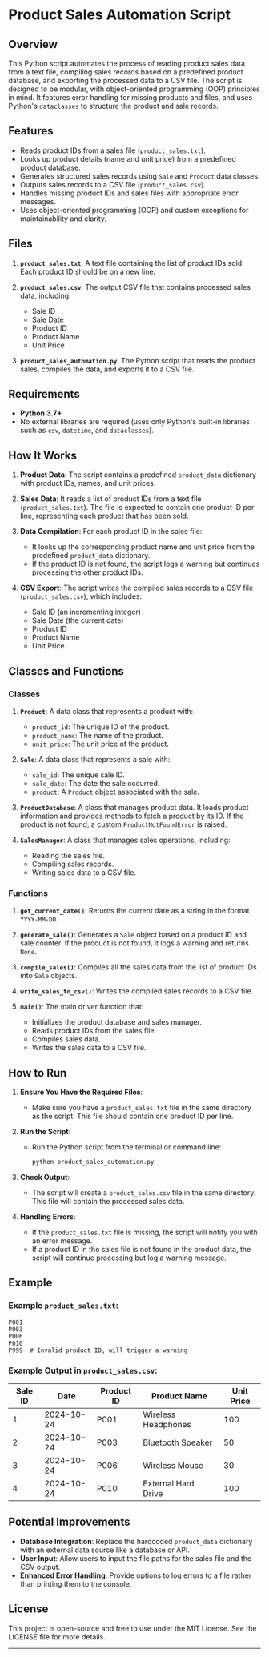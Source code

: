 # Product Sales Automation Script

## Overview

This Python script automates the process of reading product sales data from a text file, compiling sales records based on a predefined product database, and exporting the processed data to a CSV file. The script is designed to be modular, with object-oriented programming (OOP) principles in mind. It features error handling for missing products and files, and uses Python's `dataclasses` to structure the product and sale records.

## Features

- Reads product IDs from a sales file (`product_sales.txt`).
- Looks up product details (name and unit price) from a predefined product database.
- Generates structured sales records using `Sale` and `Product` data classes.
- Outputs sales records to a CSV file (`product_sales.csv`).
- Handles missing product IDs and sales files with appropriate error messages.
- Uses object-oriented programming (OOP) and custom exceptions for maintainability and clarity.

## Files

1. **`product_sales.txt`**: A text file containing the list of product IDs sold. Each product ID should be on a new line.
   
2. **`product_sales.csv`**: The output CSV file that contains processed sales data, including:
   - Sale ID
   - Sale Date
   - Product ID
   - Product Name
   - Unit Price

3. **`product_sales_automation.py`**: The Python script that reads the product sales, compiles the data, and exports it to a CSV file.

## Requirements

- **Python 3.7+**
- No external libraries are required (uses only Python's built-in libraries such as `csv`, `datetime`, and `dataclasses`).

## How It Works

1. **Product Data**: The script contains a predefined `product_data` dictionary with product IDs, names, and unit prices.
   
2. **Sales Data**: It reads a list of product IDs from a text file (`product_sales.txt`). The file is expected to contain one product ID per line, representing each product that has been sold.

3. **Data Compilation**: For each product ID in the sales file:
   - It looks up the corresponding product name and unit price from the predefined `product_data` dictionary.
   - If the product ID is not found, the script logs a warning but continues processing the other product IDs.

4. **CSV Export**: The script writes the compiled sales records to a CSV file (`product_sales.csv`), which includes:
   - Sale ID (an incrementing integer)
   - Sale Date (the current date)
   - Product ID
   - Product Name
   - Unit Price

## Classes and Functions

### Classes

1. **`Product`**: A data class that represents a product with:
   - `product_id`: The unique ID of the product.
   - `product_name`: The name of the product.
   - `unit_price`: The unit price of the product.

2. **`Sale`**: A data class that represents a sale with:
   - `sale_id`: The unique sale ID.
   - `sale_date`: The date the sale occurred.
   - `product`: A `Product` object associated with the sale.

3. **`ProductDatabase`**: A class that manages product data. It loads product information and provides methods to fetch a product by its ID. If the product is not found, a custom `ProductNotFoundError` is raised.

4. **`SalesManager`**: A class that manages sales operations, including:
   - Reading the sales file.
   - Compiling sales records.
   - Writing sales data to a CSV file.

### Functions

1. **`get_current_date()`**: Returns the current date as a string in the format `YYYY-MM-DD`.
   
2. **`generate_sale()`**: Generates a `Sale` object based on a product ID and sale counter. If the product is not found, it logs a warning and returns `None`.

3. **`compile_sales()`**: Compiles all the sales data from the list of product IDs into `Sale` objects.

4. **`write_sales_to_csv()`**: Writes the compiled sales records to a CSV file.

5. **`main()`**: The main driver function that:
   - Initializes the product database and sales manager.
   - Reads product IDs from the sales file.
   - Compiles sales data.
   - Writes the sales data to a CSV file.

## How to Run

1. **Ensure You Have the Required Files**:
   - Make sure you have a `product_sales.txt` file in the same directory as the script. This file should contain one product ID per line.

2. **Run the Script**:
   - Run the Python script from the terminal or command line:
     ```bash
     python product_sales_automation.py
     ```

3. **Check Output**:
   - The script will create a `product_sales.csv` file in the same directory. This file will contain the processed sales data.

4. **Handling Errors**:
   - If the `product_sales.txt` file is missing, the script will notify you with an error message.
   - If a product ID in the sales file is not found in the product data, the script will continue processing but log a warning message.

## Example

### Example `product_sales.txt`:

```
P001
P003
P006
P010
P999  # Invalid product ID, will trigger a warning
```

### Example Output in `product_sales.csv`:

| Sale ID | Date       | Product ID | Product Name         | Unit Price |
|---------|------------|------------|----------------------|------------|
| 1       | 2024-10-24 | P001       | Wireless Headphones  | 100        |
| 2       | 2024-10-24 | P003       | Bluetooth Speaker    | 50         |
| 3       | 2024-10-24 | P006       | Wireless Mouse       | 30         |
| 4       | 2024-10-24 | P010       | External Hard Drive  | 100        |

## Potential Improvements

- **Database Integration**: Replace the hardcoded `product_data` dictionary with an external data source like a database or API.
- **User Input**: Allow users to input the file paths for the sales file and the CSV output.
- **Enhanced Error Handling**: Provide options to log errors to a file rather than printing them to the console.

## License

This project is open-source and free to use under the MIT License. See the LICENSE file for more details.

---
